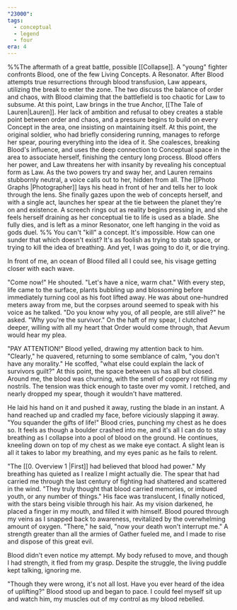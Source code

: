 ```yaml
---
"23000": 
tags:
  - conceptual
  - legend
  - four
era: 4
---
```

%%The aftermath of a great battle, possible [[Collapse]]. A "young" fighter confronts Blood, one of the few Living Concepts. A Resonator. After Blood attempts true resurrections through blood transfusion, Law appears, utilizing the break to enter the zone. The two discuss the balance of order and chaos, with Blood claiming that the battlefield is too chaotic for Law to subsume. At this point, Law brings in the true Anchor, [[The Tale of Lauren|Lauren]]. Her lack of ambition and refusal to obey creates a stable point between order and chaos, and a pressure begins to build on every Concept in the area, one insisting on maintaining itself. At this point, the original soldier, who had briefly considering running, manages to reforge her spear, pouring everything into the idea of it. She coalesces, breaking Blood's influence, and uses the deep connection to Conceptual space in the area to associate herself, finishing the century long process. Blood offers her power, and Law threatens her with insanity by revealing his conceptual form as Law. As the two powers try and sway her, and Lauren remains stubbornly neutral, a voice calls out to her, hidden from all. The [[Photo Graphs |Photographer]] lays his head in front of her and tells her to look through the lens. She finally gazes upon the web of concepts herself, and with a single act, launches her spear at the tie between the planet they're on and existence. A screech rings out as reality begins pressing in, and she feels herself draining as her conceptual tie to life is used as a blade. She fully dies, and is left as a minor Resonator, one left hanging in the void as gods duel. %% 
You can't "kill" a concept. It's impossible. How can one sunder that which doesn't exist? It's as foolish as trying to stab space, or trying to kill the idea of breathing. And yet, I was going to do it, or die trying.

In front of me, an ocean of Blood filled all I could see, his visage getting closer with each wave.

"Come now!" He shouted. "Let's have a nice, warm chat." With every step, life came to the surface, plants bubbling up and blossoming before immediately turning cool as his foot lifted away. He was about one-hundred meters away from me, but the corpses around seemed to speak with his voice as he talked. "Do you know why you, of all people, are still alive?" he asked. "Why you're the survivor." On the haft of my spear, I clutched deeper, willing with all my heart that Order would come through, that Aevum would hear my plea. 

"PAY ATTENTION!" Blood yelled, drawing my attention back to him. "Clearly," he quavered, returning to some semblance of calm, "you don't have any morality." He scoffed, "what else could explain the lack of survivors guilt?" At this point, the space between us has all but closed. Around me, the blood was churning, with the smell of coppery rot filling my nostrils. The tension was thick enough to taste over my vomit. I retched, and nearly dropped my spear, though it wouldn't have mattered.

He laid his hand on it and pushed it away, rusting the blade in an instant. A hand reached up and cradled my face, before viciously slapping it away. "You squander the gifts of life!" Blood cries, punching my chest as he does so. It feels as though a boulder crashed into me, and it's all I can do to stay breathing as I collapse into a pool of blood on the ground. He continues, kneeling down on top of my chest as we make eye contact. A slight lean is all it takes to labor my breathing, and my eyes panic as he fails to relent. 

"The [[0. Overview 1 |First]] had believed that blood had power." My breathing has quieted as I realize I might actually die. The spear that had carried me through the last century of fighting had shattered and scattered in the wind. "They truly thought that blood carried memories, or imbued youth, or any number of things." His face was translucent, I finally noticed, with the stars being visible through his hair. As my vision darkened, he placed a finger in my mouth, and filled it with himself. Blood poured through my veins as I snapped back to awareness, revitalized by the overwhelming amount of oxygen. "There," he said, "now your death won't interrupt me." A strength greater than all the armies of Gather fueled me, and I made to rise and dispose of this great evil. 

Blood didn't even notice my attempt. My body refused to move, and though I had strength, it fled from my grasp. Despite the struggle, the living puddle kept talking, ignoring me. 

"Though they were wrong, it's not all lost. Have you ever heard of the idea of uplifting?" Blood stood up and began to pace. I could feel myself sit up and watch him, my muscles out of my control as my blood rebelled. 